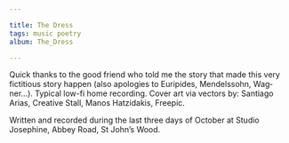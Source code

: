 ```yaml
---

title: The Dress
tags: music poetry
album: The_Dress

---
```


Quick thanks to the good friend who told me the story that made this very fic­ti­tious story hap­pen (also apo­lo­gies to Eur­ip­ides, Mendels­sohn, Wag­ner…). Typ­ical low-fi home re­cord­ing. Cover art via vec­tors by: San­ti­ago Arias, Cre­at­ive Stall, Manos Hatzida­kis, Freepic.

Writ­ten and re­cor­ded dur­ing the last three days of Oc­to­ber at Stu­dio Josephine, Ab­bey Road, St John’s Wood.
